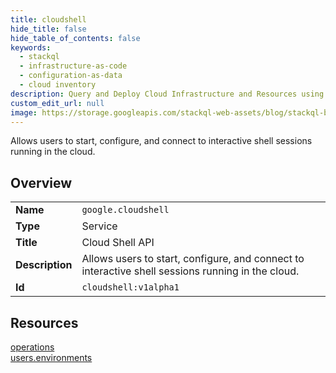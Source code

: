 ```yaml
---
title: cloudshell
hide_title: false
hide_table_of_contents: false
keywords:
  - stackql
  - infrastructure-as-code
  - configuration-as-data
  - cloud inventory
description: Query and Deploy Cloud Infrastructure and Resources using SQL
custom_edit_url: null
image: https://storage.googleapis.com/stackql-web-assets/blog/stackql-blog-post-featured-image.png
---
```

Allows users to start, configure, and connect to interactive shell sessions running in the cloud.  
    

## Overview
<table><tbody>
<tr><td><b>Name</b></td><td><code>google.cloudshell</code></td></tr>
<tr><td><b>Type</b></td><td>Service</td></tr>
<tr><td><b>Title</b></td><td>Cloud Shell API</td></tr>
<tr><td><b>Description</b></td><td>Allows users to start, configure, and connect to interactive shell sessions running in the cloud.</td></tr>
<tr><td><b>Id</b></td><td><code>cloudshell:v1alpha1</code></td></tr>
</tbody></table>

## Resources
<div class="row">
<div class="providerDocColumn">
<a href="/providers/google/cloudshell/operations/">operations</a><br />
</div>
<div class="providerDocColumn">
<a href="/providers/google/cloudshell/users.environments/">users.environments</a><br />
</div>
</div>
